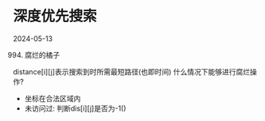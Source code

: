 

# 深度优先搜索

2024-05-13 

994. 腐烂的橘子

distance[i][j]表示搜索到时所需最短路径(也即时间)
什么情况下能够进行腐烂操作?
- 坐标在合法区域内
- 未访问过: 判断dis[i][j]是否为-1()

```C++

```